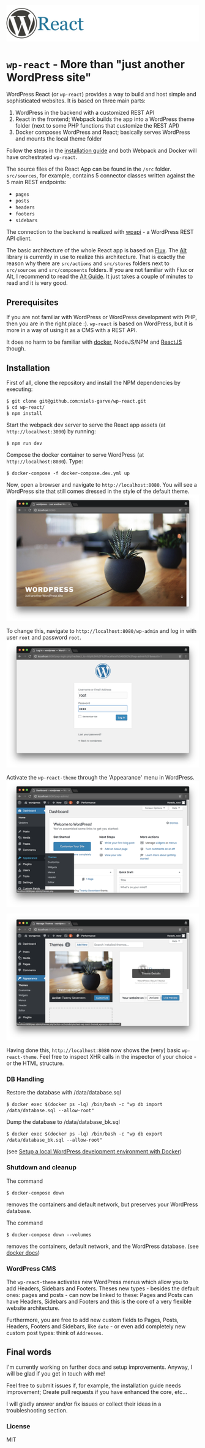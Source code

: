 ![WordPress React logo](docs/logo.jpg)

# `wp-react` - More than "just another WordPress site"

WordPress React (or `wp-react`) provides a way to build and host simple and sophisticated websites. It is based on three main parts:

1. WordPress in the backend with a customized REST API
2. React in the frontend; Webpack builds the app into a WordPress theme folder (next to some PHP functions that customize the REST API)
3. Docker composes WordPress and React; basically serves WordPress and mounts the local theme folder

Follow the steps in the [installation guide](#installation) and both Webpack and Docker will have orchestrated `wp-react`.

The source files of the React App can be found in the `/src` folder. `src/sources`, for example, contains 5 connector classes written against the 5 main REST endpoints:
- `pages`
- `posts`
- `headers`
- `footers`
- `sidebars`

The connection to the backend is realized with [wpapi](https://www.npmjs.com/package/wpapi) - a WordPress REST API client.

The basic architecture of the whole React app is based on [Flux](https://facebook.github.io/flux/docs/in-depth-overview.html). The [Alt](http://alt.js.org/) library is currently in use to realize this architecture. That is exactly the reason why there are `src/actions` and `src/stores` folders next to `src/sources` and `src/components` folders. If you are not familiar with Flux or Alt, I recommend to read the [Alt Guide](http://alt.js.org/guide/). It just takes a couple of minutes to read and it is very good.

## Prerequisites

If you are not familiar with WordPress or WordPress development with PHP, then you are in the right place :). `wp-react` is based on WordPress, but it is more in a way of using it as a CMS with a REST API.

It does no harm to be familiar with [docker](https://www.docker.com/), NodeJS/NPM and [ReactJS](https://reactjs.org/) though.

## Installation

First of all, clone the repository and install the NPM dependencies by executing:
```
$ git clone git@github.com:niels-garve/wp-react.git
$ cd wp-react/
$ npm install
```

Start the webpack dev server to serve the React app assets (at `http://localhost:3000`) by running:
```
$ npm run dev
```

Compose the docker container to serve WordPress (at `http://localhost:8080`). Type:
```
$ docker-compose -f docker-compose.dev.yml up
```

Now, open a browser and navigate to `http://localhost:8080`. You will see a WordPress site that still comes dressed in the style of the default theme.
![WordPress React logo](docs/step-0.png)

To change this, navigate to `http://localhost:8080/wp-admin` and log in with user `root` and password `root`.
![WordPress React logo](docs/step-1.png)

Activate the `wp-react-theme` through the 'Appearance' menu in WordPress.
![WordPress React logo](docs/step-2.png)

![WordPress React logo](docs/step-3.png)

Having done this, `http://localhost:8080` now shows the (very) basic `wp-react-theme`. Feel free to inspect XHR calls in the inspector of your choice - or the HTML structure.

### DB Handling

Restore the database with /data/database.sql
```
$ docker exec $(docker ps -lq) /bin/bash -c "wp db import /data/database.sql --allow-root"
```

Dump the database to /data/database_bk.sql
```
$ docker exec $(docker ps -lq) /bin/bash -c "wp db export /data/database_bk.sql --allow-root"
```

(see [Setup a local WordPress development environment with Docker](https://visible.vc/engineering/docker-environment-for-wordpress/))

### Shutdown and cleanup

The command
```
$ docker-compose down
```
removes the containers and default network, but preserves your WordPress database.

The command
```
$ docker-compose down --volumes
```
removes the containers, default network, and the WordPress database. (see [docker docs](https://docs.docker.com/compose/wordpress/#shutdown-and-cleanup))

### WordPress CMS

The `wp-react-theme` activates new WordPress menus which allow you to add Headers, Sidebars and Footers. Theses new types - besides the default ones: pages and posts - can now be linked to these: Pages and Posts can have Headers, Sidebars and Footers and this is the core of a very flexible website architecture.

Furthermore, you are free to add new custom fields to Pages, Posts, Headers, Footers and Sidebars, like `date` - or even add completely new custom post types: think of `Addresses`.

## Final words

I'm currently working on further docs and setup improvements. Anyway, I will be glad if you get in touch with me!

Feel free to submit issues if, for example, the installation guide needs improvement; Create pull requests if you have enhanced the core, etc...

I will gladly answer and/or fix issues or collect their ideas in a troubleshooting section.

### License

MIT